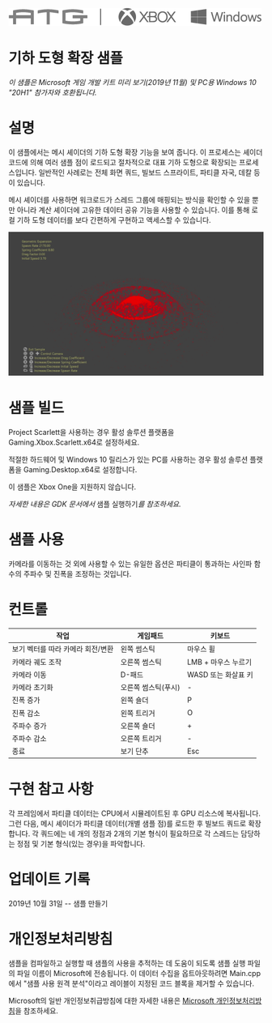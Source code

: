   ![](./media/image1.png)

#   기하 도형 확장 샘플

*이 샘플은 Microsoft 게임 개발 키트 미리 보기(2019년 11월) 및 PC용
Windows 10 "20H1" 참가자와 호환됩니다.*

# 설명

이 샘플에서는 메시 셰이더의 기하 도형 확장 기능을 보여 줍니다. 이
프로세스는 셰이더 코드에 의해 여러 샘플 점이 로드되고 절차적으로 대표
기하 도형으로 확장되는 프로세스입니다. 일반적인 사례로는 전체 화면 쿼드,
빌보드 스프라이트, 파티클 자국, 데칼 등이 있습니다.

메시 셰이더를 사용하면 워크로드가 스레드 그룹에 매핑되는 방식을 확인할
수 있을 뿐만 아니라 계산 셰이더에 고유한 데이터 공유 기능을 사용할 수
있습니다. 이를 통해 로컬 기하 도형 데이터를 보다 간편하게 구현하고
액세스할 수 있습니다.

![](./media/image3.png)

# 샘플 빌드

Project Scarlett을 사용하는 경우 활성 솔루션 플랫폼을
Gaming.Xbox.Scarlett.x64로 설정하세요.

적절한 하드웨어 및 Windows 10 릴리스가 있는 PC를 사용하는 경우 활성
솔루션 플랫폼을 Gaming.Desktop.x64로 설정합니다.

이 샘플은 Xbox One을 지원하지 않습니다.

*자세한 내용은 GDK 문서에서* 샘플 실행하기*를 참조하세요.*

# 샘플 사용

카메라를 이동하는 것 외에 사용할 수 있는 유일한 옵션은 파티클이 통과하는
사인파 함수의 주파수 및 진폭을 조정하는 것입니다.

# 컨트롤

| 작업                         |  게임패드         |  키보드            |
|------------------------------|------------------|-------------------|
| 보기 벡터를 따라 카메라 회전/변환 |  왼쪽 썸스틱  |  마우스 휠 |
| 카메라 궤도 조작  |  오른쪽 썸스틱  |  LMB + 마우스 누르기            |
| 카메라 이동  |  D-패드  |  WASD 또는 화살표 키                |
| 카메라 초기화  |  오른쪽 썸스틱(푸시) |  \- |
| 진폭 증가                    |  왼쪽 숄더        |  P                 |
| 진폭 감소                    |  왼쪽 트리거      |  O                 |
| 주파수 증가                  |  오른쪽 숄더      |  \+                |
| 주파수 감소                  |  오른쪽 트리거    |  \-                |
| 종료                         |  보기 단추        |  Esc               |

# 구현 참고 사항

각 프레임에서 파티클 데이터는 CPU에서 시뮬레이트된 후 GPU 리소스에
복사됩니다. 그런 다음, 메시 셰이더가 파티클 데이터(개별 샘플 점)를
로드한 후 빌보드 쿼드로 확장합니다. 각 쿼드에는 네 개의 정점과 2개의
기본 형식이 필요하므로 각 스레드는 담당하는 정점 및 기본 형식(있는
경우)을 파악합니다.

# 업데이트 기록

2019년 10월 31일 -- 샘플 만들기

# 개인정보처리방침

샘플을 컴파일하고 실행할 때 샘플의 사용을 추적하는 데 도움이 되도록 샘플
실행 파일의 파일 이름이 Microsoft에 전송됩니다. 이 데이터 수집을
옵트아웃하려면 Main.cpp에서 \"샘플 사용 원격 분석\"이라고 레이블이
지정된 코드 블록을 제거할 수 있습니다.

Microsoft의 일반 개인정보취급방침에 대한 자세한 내용은 [Microsoft
개인정보처리방침](https://privacy.microsoft.com/en-us/privacystatement/)을
참조하세요.

